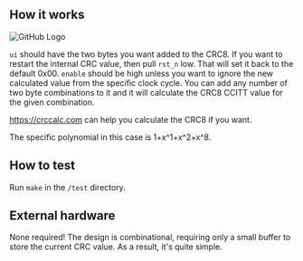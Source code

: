 <!---

This file is used to generate your project datasheet. Please fill in the information below and delete any unused
sections.

You can also include images in this folder and reference them in the markdown. Each image must be less than
512 kb in size, and the combined size of all images must be less than 1 MB.
-->

## How it works

![GitHub Logo](https://github.com/wilfredkisku/tt07_wilfred_fp_mac/edit/main/docs/TT07-Block-TOP)

`ui` should have the two bytes you want added to the CRC8. If you want to restart the internal CRC value, then pull `rst_n` low. That will set it back to the default 0x00. `enable` should be high unless you want to ignore the new calculated value from the specific clock cycle. You can add any number of two byte combinations to it and it will calculate the CRC8 CCITT value for the given combination.

<https://crccalc.com> can help you calculate the CRC8 if you want.

The specific polynomial in this case is 1+x^1+x^2+x^8.

## How to test

Run `make` in the `/test` directory.

## External hardware

None required! The design is combinational, requiring only a small buffer to store the current CRC value. As a result, it's quite simple.
